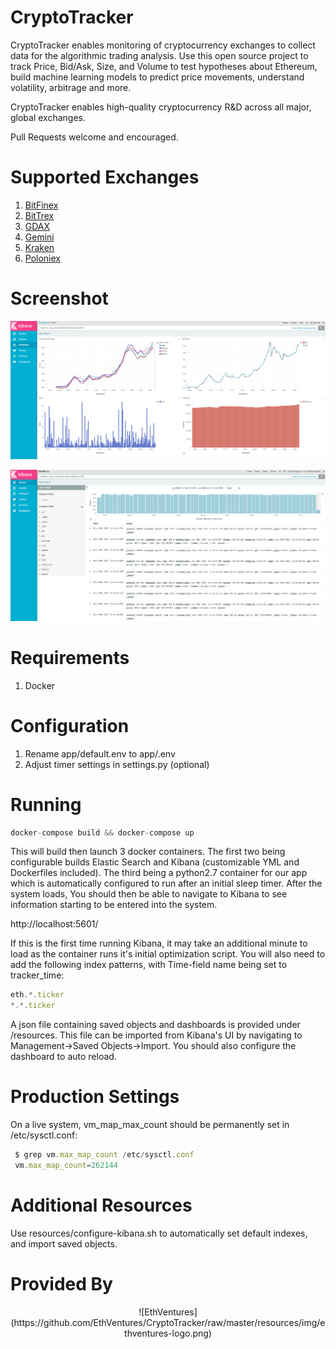 # CryptoTracker
CryptoTracker enables monitoring of cryptocurrency exchanges to collect data for the algorithmic trading analysis.  Use this open source project to track Price, Bid/Ask, Size, and Volume to test hypotheses about Ethereum, build machine learning models to predict price movements, understand volatility, arbitrage and more.

CryptoTracker enables high-quality cryptocurrency R&D across all major, global exchanges.

Pull Requests welcome and encouraged.


# Supported Exchanges
 1. [BitFinex](https://bitfinex.com/)
 2. [BitTrex](https://bittrex.com/)
 3. [GDAX](https://gdax.com)
 4. [Gemini](https://gemini.com)
 5. [Kraken](https://kraken.com)
 6. [Poloniex](https://poloniex.com)

# Screenshot

![Dashboard 1](./resources/img/Dashboard.png "Dashboard 1")

![Dashboard 2](./resources/img/Dashboard2.png "Dashboard 2")

# Requirements
1. Docker

# Configuration
1. Rename app/default.env to app/.env
2. Adjust timer settings in settings.py (optional)

# Running
```js
docker-compose build && docker-compose up
```
This will build then launch 3 docker containers. The first two being configurable builds Elastic Search and Kibana (customizable YML and Dockerfiles included). The third being a python2.7 container for our app which is automatically configured to run after an initial sleep timer. After the system loads, You should then be able to navigate to Kibana to see information starting to be entered into the system.

http://localhost:5601/

If this is the first time running Kibana, it may take an additional minute to load as the container runs it's initial optimization script. You will also need to add the following index patterns, with Time-field name being set to tracker_time:

```js
eth.*.ticker
*.*.ticker
```

 A json file containing saved objects and dashboards is provided under /resources. This file can be imported from Kibana's UI by navigating to Management->Saved Objects->Import. You should also configure the dashboard to auto reload.

# Production Settings
 On a live system, vm_map_max_count should be permanently set in /etc/sysctl.conf:
```js
 $ grep vm.max_map_count /etc/sysctl.conf
 vm.max_map_count=262144
```

# Additional Resources
Use resources/configure-kibana.sh to automatically set default indexes, and import saved objects.
# Provided By
<p align="center">
![EthVentures](https://github.com/EthVentures/CryptoTracker/raw/master/resources/img/ethventures-logo.png)
</p>

